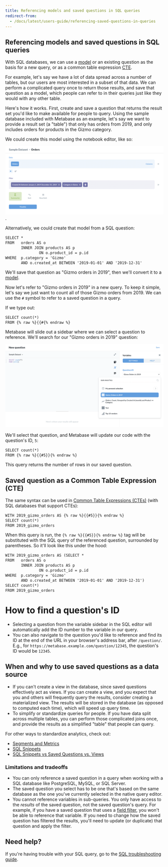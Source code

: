 ```yaml
---
title: Referencing models and saved questions in SQL queries
redirect-from:
  - /docs/latest/users-guide/referencing-saved-questions-in-queries
---
```


## Referencing models and saved questions in SQL queries

With SQL databases, we can use a [model][model] or an existing question as the basis for a new query, or as a common table expression [CTE][CTE].

For example, let's say we have a lot of data spread across a number of tables, but our users are most interested in a subset of that data. We can perform a complicated query once to return those results, and save that question as a model, which people can refer to in their queries just like they would with any other table.

Here's how it works. First, create and save a question that returns the result set you'd like to make available for people to query. Using the sample database included with Metabase as an example, let's say we want to provide a result set (a "table") that only has orders from 2019, and only includes orders for products in the Gizmo category.

We could create this model using the notebook editor, like so:

![Example notebook](../images/example-notebook.png).

Alternatively, we could create that model from a SQL question:

```
SELECT *
FROM   orders AS o
       INNER JOIN products AS p
               ON o.product_id = p.id
WHERE  p.category = 'Gizmo'
       AND o.created_at BETWEEN '2019-01-01' AND '2019-12-31'
```

We'll save that question as "Gizmo orders in 2019", then we'll convert it to a [model][model].

Now let's refer to "Gizmo orders in 2019" in a new query. To keep it simple, let's say we just want to count all of those Gizmo orders from 2019. We can use the `#` symbol to refer to a saved question in a query.

If we type out:

```
SELECT count(*)
FROM {% raw %}{{#{% endraw %}
```

Metabase will slide out a sidebar where we can select a question to reference. We'll search for our "Gizmo orders in 2019" question:

![Select a question from the variable sidebar](../images/variable-sidebar.png)

We'll select that question, and Metabase will update our code with the question's ID, `5`:

```
SELECT count(*)
FROM {% raw %}{{#5}}{% endraw %}
```

This query returns the number of rows in our saved question.

## Saved question as a Common Table Expression (CTE)

The same syntax can be used in [Common Table Expressions (CTEs)](https://en.wikipedia.org/wiki/Hierarchical_and_recursive_queries_in_SQL#Common_table_expression) (with SQL databases that support CTEs):

```
WITH 2019_gizmo_orders AS {% raw %}{{#5}}{% endraw %}
SELECT count(*)
FROM 2019_gizmo_orders
```

When this query is run, the `{% raw %}{{#5}}{% endraw %}` tag will be substituted with the SQL query of the referenced question, surrounded by parentheses. So it'll look like this under the hood:

```
WITH 2019_gizmo_orders AS (SELECT *
FROM   orders AS o
       INNER JOIN products AS p
               ON o.product_id = p.id
WHERE  p.category = 'Gizmo'
       AND o.created_at BETWEEN '2019-01-01' AND '2019-12-31')
SELECT count(*)
FROM 2019_gizmo_orders
```

# How to find a question's ID

- Selecting a question from the variable sidebar in the SQL editor will automatically add the ID number to the variable in our query.
- You can also navigate to the question you'd like to reference and find its ID at the end of the URL in your browser's address bar, after `/question/`. E.g., for `https://metabase.example.com/question/12345`, the question's ID would be `12345`.

## When and why to use saved questions as a data source

- If you can't create a view in the database, since saved questions effectively act as views. If you can create a view, and you expect that you and others will frequently query the results, consider creating a materialized view. The results will be stored in the database (as opposed to computed each time), which will speed up query time.
- To simplify or standardize queries for people. If you have data split across multiple tables, you can perform those complicated joins once, and provide the results as a simplified "table" that people can query.

For other ways to standardize analytics, check out:

- [Segments and Metrics](../../data-modeling/segments-and-metrics.md)
- [SQL Snippets](https://www.metabase.com/learn/building-analytics/sql-templates/sql-snippets.html)
- [SQL Snippets vs Saved Questions vs. Views](https://www.metabase.com/learn/building-analytics/sql-templates/organizing-sql.html)

### Limitations and tradeoffs

- You can only reference a saved question in a query when working with a SQL database like PostgreSQL, MySQL, or SQL Server.
- The saved question you select has to be one that's based on the same database as the one you've currently selected in the native query editor.
- You cannot reference variables in sub-queries. You only have access to the _results_ of the saved question, not the saved question's query. For example, if you have a saved question that uses a [field filter](https://www.metabase.com/learn/building-analytics/sql-templates/field-filters), you won't be able to reference that variable. If you need to change how the saved question has filtered the results, you'll need to update (or duplicate) that question and apply the filter.

## Need help?

If you're having trouble with your SQL query, go to the [SQL troubleshooting guide](../../troubleshooting-guide/sql.md).


[cte]: https://www.metabase.com/learn/sql-questions/sql-cte
[model]: ../../data-modeling/models.md
